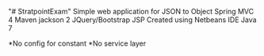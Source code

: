 "# StratpointExam" 
Simple web application for JSON to Object
Spring MVC 4
Maven
jackson 2
JQuery/Bootstrap
JSP
Created using Netbeans IDE
Java 7

*No config for constant
*No service layer


